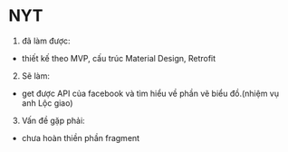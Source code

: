 # NYT
1. đã làm được:
  - thiết kế theo MVP, cấu trúc Material Design, Retrofit
2. Sẽ làm:
  - get được API của facebook và tìm hiểu về phần vẽ biểu đồ.(nhiệm vụ anh Lộc giao)
3. Vấn đề gặp phải:
  - chưa hoàn thiền phần fragment
